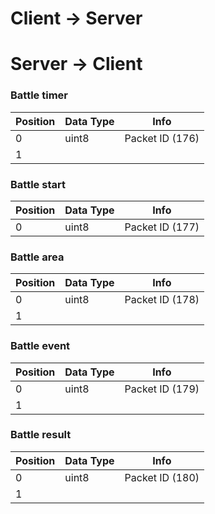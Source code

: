 # Client -> Server

# Server -> Client

### Battle timer
| Position | Data Type | Info
|----------|-----------|-----------------
| 0        | uint8     | Packet ID (176)
| 1        |           | 

### Battle start
| Position | Data Type | Info
|----------|-----------|-----------------
| 0        | uint8     | Packet ID (177)

### Battle area
| Position | Data Type | Info
|----------|-----------|-----------------
| 0        | uint8     | Packet ID (178)
| 1        |           | 

### Battle event
| Position | Data Type | Info
|----------|-----------|-----------------
| 0        | uint8     | Packet ID (179)
| 1        |           | 

### Battle result
| Position | Data Type | Info
|----------|-----------|-----------------
| 0        | uint8     | Packet ID (180)
| 1        |           | 
